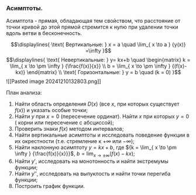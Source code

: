 ### Асимптоты.
Асимптота - прямая, обладающая тем свойством, что расстояние от точки кривой до этой прямой стремится к нулю при удалении точки вдоль ветви в бесконечность.

$$\displaylines{
\text{ Вертикальные: } x = a \quad \lim_{ x \to a } {y(x)} =\infty
}$$
$$\displaylines{
\text{ Невертикальные: } y= kx+b \quad \begin{matrix}
k = \lim_{ x \to \pm \infty } {\frac{f(x)}{x}} \\
b = \lim_{ x \to \pm \infty } {(f(x)-kx)} 
\end{matrix} \\
\text{ Горизонтальные: } y = b \quad (k = 0)
}$$
![[Pasted image 20241210132803.png]]

План анализа:
1) Найти область определения ${D(x)}$ (все ${x}$, при которых существует ${f(x)}$) и указать особые точки;
2) Найти ${y}$ при ${x = 0}$ (пересечение ординат). Найти ${x}$ при которых ${y = 0}$ ( корни или пересечение с абсциссой);
3) Проверить знаки ${f(x)}$ методом интервалов;
4) Найти вертикальные асимптоты и исследовать поведение функции в их окрестности (т.е. стремление к ${+}\infty$ или ${- \infty}$);
5) Найти наклонную асимптоту ${y= kx+b}$, где ${k = \lim_{ x \to \pm \infty } {\frac{f(x)}{x}}}$, ${b = \lim_{ x \to \pm \infty } {(f(x)-kx)}}$;
6) Найти ${y'}$, исследовать на монотонность и найти экстремумы функции;
7) Найти ${y''}$, исследовать на выпуклость и найти точки перегиба функции;
8) Построить график функции. 
